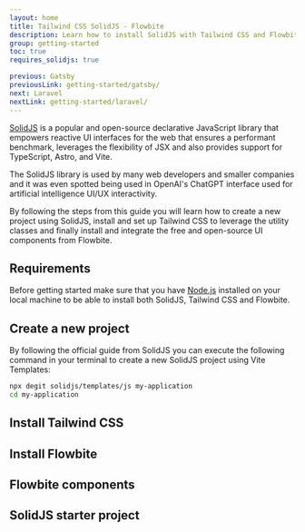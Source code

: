 ```yaml
---
layout: home
title: Tailwind CSS SolidJS - Flowbite
description: Learn how to install SolidJS with Tailwind CSS and Flowbite and get started with building web applications with a simple and performant reactive JavaScript library
group: getting-started
toc: true
requires_solidjs: true

previous: Gatsby
previousLink: getting-started/gatsby/
next: Laravel
nextLink: getting-started/laravel/
---
```


[SolidJS](https://www.solidjs.com/) is a popular and open-source declarative JavaScript library that empowers reactive UI interfaces for the web that ensures a performant benchmark, leverages the flexibility of JSX and also provides support for TypeScript, Astro, and Vite.

The SolidJS library is used by many web developers and smaller companies and it was even spotted being used in OpenAI's ChatGPT interface used for artificial intelligence UI/UX interactivity.

By following the steps from this guide you will learn how to create a new project using SolidJS, install and set up Tailwind CSS to leverage the utility classes and finally install and integrate the free and open-source UI components from Flowbite.

## Requirements

Before getting started make sure that you have [Node.js](https://nodejs.org/en/) installed on your local machine to be able to install both SolidJS, Tailwind CSS and Flowbite.

## Create a new project

By following the official guide from SolidJS you can execute the following command in your terminal to create a new SolidJS project using Vite Templates:

```bash
npx degit solidjs/templates/js my-application
cd my-application
```

## Install Tailwind CSS

## Install Flowbite

## Flowbite components

## SolidJS starter project
